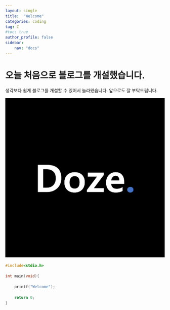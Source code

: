 ```yaml
---
layout: single
title:  "Welcome"
categories: coding
tag: C
#toc: true
author_profile: false
sidebar:
    nav: "docs"
---
```


# 오늘 처음으로 블로그를 개설했습니다. 

생각보다 쉽게 블로그를 개설할 수 있어서 놀라웠습니다.
앞으로도 잘 부탁드립니다.

![profile](../images/2023-02-14-first/profile-1676384368103-2.png)

```c
#include<stdio.h>

int main(void){

    printf("Welcome");

    return 0;
}
```

